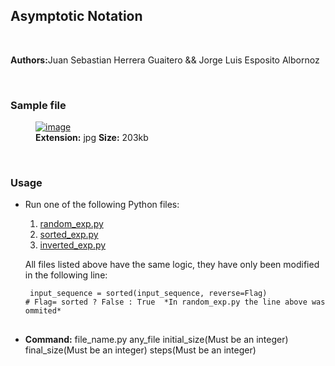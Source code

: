 <h2><strong>Asymptotic Notation</strong></h2>
<br>
<p><strong>Authors:</strong>Juan Sebastian Herrera Guaitero && Jorge Luis Esposito Albornoz</p>
<br>
<h3><strong>Sample file</strong></h4>
<figure>
<a href="https://ibb.co/h2y5CZm"><img src="https://i.ibb.co/h2y5CZm/image.jpg" alt="image" border="0"></a>
  <br>
<figcaption><strong>Extension:</strong> jpg <strong> Size:</strong> 203kb</figcaption>
</figure>
<br>
<h3><strong>Usage</strong></h3>

<ul>
<li>Run one of the following Python files: </li>
<ol>
<li><a href="https://github.com/jsebastianherrera/Algorithm_analysis/blob/workshop/Workshop1/random_exp.py">random_exp.py</a></li>
<li><a href="https://github.com/jsebastianherrera/Algorithm_analysis/blob/workshop/Workshop1/sorted_exp.py">sorted_exp.py</a></li>
<li><a href="https://github.com/jsebastianherrera/Algorithm_analysis/blob/workshop/Workshop1/inverted_exp.py">inverted_exp.py</a></li>
</ol>
<p>All files listed above have the same logic, they have only been modified in the following line:
<pre>
<code> input_sequence = sorted(input_sequence, reverse=Flag)
# Flag= sorted ? False : True  *In random_exp.py the line above was ommited* 
</code>
</pre>
</p>
<li><p><strong>Command:</strong> file_name.py   any_file   initial_size(Must be an integer)    final_size(Must be an integer)   steps(Must be an integer) </p></li>
</ul>
